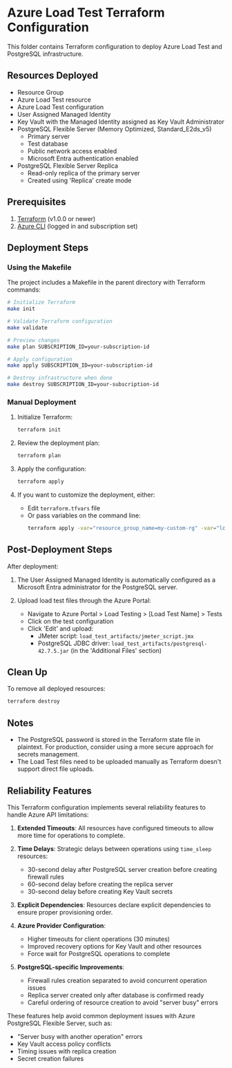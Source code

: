 # Azure Load Test Terraform Configuration

This folder contains Terraform configuration to deploy Azure Load Test and PostgreSQL infrastructure.

## Resources Deployed

- Resource Group
- Azure Load Test resource
- Azure Load Test configuration
- User Assigned Managed Identity
- Key Vault with the Managed Identity assigned as Key Vault Administrator
- PostgreSQL Flexible Server (Memory Optimized, Standard_E2ds_v5)
  - Primary server
  - Test database
  - Public network access enabled
  - Microsoft Entra authentication enabled
- PostgreSQL Flexible Server Replica
  - Read-only replica of the primary server
  - Created using 'Replica' create mode

## Prerequisites

1. [Terraform](https://www.terraform.io/downloads.html) (v1.0.0 or newer)
2. [Azure CLI](https://docs.microsoft.com/en-us/cli/azure/install-azure-cli) (logged in and subscription set)

## Deployment Steps

### Using the Makefile

The project includes a Makefile in the parent directory with Terraform commands:

```bash
# Initialize Terraform
make init

# Validate Terraform configuration
make validate

# Preview changes
make plan SUBSCRIPTION_ID=your-subscription-id

# Apply configuration
make apply SUBSCRIPTION_ID=your-subscription-id

# Destroy infrastructure when done
make destroy SUBSCRIPTION_ID=your-subscription-id
```

### Manual Deployment

1. Initialize Terraform:
   ```bash
   terraform init
   ```

2. Review the deployment plan:
   ```bash
   terraform plan
   ```

3. Apply the configuration:
   ```bash
   terraform apply
   ```

4. If you want to customize the deployment, either:
   - Edit `terraform.tfvars` file
   - Or pass variables on the command line:
     ```bash
     terraform apply -var="resource_group_name=my-custom-rg" -var="location=westeurope"
     ```

## Post-Deployment Steps

After deployment:

1. The User Assigned Managed Identity is automatically configured as a Microsoft Entra administrator for the PostgreSQL server.

2. Upload load test files through the Azure Portal:
   - Navigate to Azure Portal > Load Testing > [Load Test Name] > Tests
   - Click on the test configuration
   - Click 'Edit' and upload:
     - JMeter script: `load_test_artifacts/jmeter_script.jmx`
     - PostgreSQL JDBC driver: `load_test_artifacts/postgresql-42.7.5.jar` (in the 'Additional Files' section)

## Clean Up

To remove all deployed resources:

```bash
terraform destroy
```

## Notes

- The PostgreSQL password is stored in the Terraform state file in plaintext. For production, consider using a more secure approach for secrets management.
- The Load Test files need to be uploaded manually as Terraform doesn't support direct file uploads.

## Reliability Features

This Terraform configuration implements several reliability features to handle Azure API limitations:

1. **Extended Timeouts**: All resources have configured timeouts to allow more time for operations to complete.

2. **Time Delays**: Strategic delays between operations using `time_sleep` resources:
   - 30-second delay after PostgreSQL server creation before creating firewall rules
   - 60-second delay before creating the replica server
   - 30-second delay before creating Key Vault secrets

3. **Explicit Dependencies**: Resources declare explicit dependencies to ensure proper provisioning order.

4. **Azure Provider Configuration**:
   - Higher timeouts for client operations (30 minutes)
   - Improved recovery options for Key Vault and other resources
   - Force wait for PostgreSQL operations to complete

5. **PostgreSQL-specific Improvements**:
   - Firewall rules creation separated to avoid concurrent operation issues
   - Replica server created only after database is confirmed ready
   - Careful ordering of resource creation to avoid "server busy" errors

These features help avoid common deployment issues with Azure PostgreSQL Flexible Server, such as:
- "Server busy with another operation" errors
- Key Vault access policy conflicts
- Timing issues with replica creation
- Secret creation failures